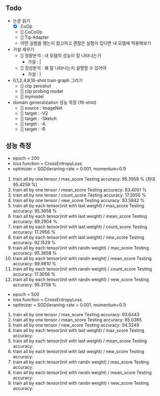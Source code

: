 ## Todo
- 논문 읽기
    - [x] CoOp
    - [] CoCoOp
    - [] Tip Adapter
    - 어떤 실험을 했는지 참고하고 괜찮은 실험이 있다면 내 모델에 적용해보기
- 가설 세우기
    - [] 정량분석 : 내 모델의 성능이 잘 나타나는가
        - 가설 : | 
    - [] 정성분석 : 왜 잘 나타나는지 설명할 수 있어야
        - 가설 : | 
- 0,1,2,4,8,16-shot train graph 그리기
    - [] clip zeroshot
    - [] clip probing model
    - [] mymodel
- domain generalization 성능 측정    (16-shot)
    - [] source : ImageNet
    - [] target : -V2
    - [] target : -Sketch
    - [] target : -A
    - [] target : -R

## 성능 측정

- epoch = 200
- loss function = CrossEntropyLoss
- optimizer = SGD(leraning-rate = 0.001, momentum=0.1)
1. train all by one tensor / max_score
Testing accuracy: 95.3959 % (최대 95.4259 %)
2. train all by one tensor / mean_score
Testing accuracy: 83.4051 %
3. train all by one tensor / count_score
Testing accuracy: 17.3056 %
4. train all by one tensor / new_score
Testing accuracy: 93.5842 %
5. train all by each tensor(init with last weight) / max_score
Testing accuracy: 95.3658 %
6. train all by each tensor(init with last weight) / mean_score
Testing accuracy: 89.2904 %
7. train all by each tensor(init with last weight) / count_score
Testing accuracy: 17.2956 %
8. train all by each tensor(init with last weight) / new_score
Testing accuracy: 92.1529 %
9. train all by each tensor(init with randn weight) / max_score
Testing accuracy: 95.3858 %
10. train all by each tensor(init with randn weight) / mean_score
Testing accuracy: 89.9810 %
11. train all by each tensor(init with randn weight) / count_score
Testing accuracy: 17.3056 %
12. train all by each tensor(init with randn weight) / new_score
Testing accuracy: 95.3758 %

- epoch = 500
- loss function = CrossEntropyLoss
- optimizer = SGD(leraning-rate = 0.001, momentum=0.1)
1. train all by one tensor / max_score
Testing accuracy: 93.6443
2. train all by one tensor / mean_score
Testing accuracy: 85.0365 
4. train all by one tensor / new_score
Testing accuracy: 94.3249
5. train all by each tensor(init with last weight) / max_score
Testing accuracy: 
6. train all by each tensor(init with last weight) / mean_score
Testing accuracy: 
8. train all by each tensor(init with last weight) / new_score
Testing accuracy: 
9. train all by each tensor(init with randn weight) / max_score
Testing accuracy: 
10. train all by each tensor(init with randn weight) / mean_score
Testing accuracy: 
12. train all by each tensor(init with randn weight) / new_score
Testing accuracy: 